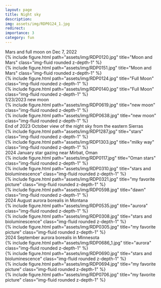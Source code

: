 ```yaml
---
layout: page
title: Night sky
description: 
img: assets/img/RDP0124_1.jpg
redirect: 
importance: 3
category: fun
---
```

<div class="caption">
    Mars and full moon on Dec 7, 2022
</div>

<div class="container">
  <div class="row">
    <div class="col">
        {% include figure.html path="assets/img/RDP0120.jpg" title="Moon and Mars" class="img-fluid rounded z-depth-1" %}
    </div>
    <div class="col">
        {% include figure.html path="assets/img/RDP0151.jpg" title="Moon and Mars" class="img-fluid rounded z-depth-1" %}
    </div>
    <div class="w-100">
    </div>
    <div class="col">
        {% include figure.html path="assets/img/RDP0124.jpg" title="Full Moon" class="img-fluid rounded z-depth-1" %}
    </div>
    <div class="col">
        {% include figure.html path="assets/img/RDP0140.jpg" title="Full Moon" class="img-fluid rounded z-depth-1" %}
    </div>
  </div>
</div>

<div class="caption">
    1/23/2023 new moon

<div class="row align-items-center">
    <div class="col-sm-6 mt-md-0">
        {% include figure.html path="assets/img/RDP0619.jpg" title="new moon" class="img-fluid rounded z-depth-1" %}
    </div>
    <div class="col-sm-6 mt-md-0">
        {% include figure.html path="assets/img/RDP0638.jpg" title="new moon" class="img-fluid rounded z-depth-1" %}
    </div>
</div>


<div class="caption">
    End of 2023 October view of the night sky from the eastern Sierras
</div>

<div class="row">
    <div class="col-sm mt-3 mt-md-0">
        {% include figure.html path="assets/img/RDP1287.jpg" title="stars" class="img-fluid rounded z-depth-1" %}
    </div>
</div>

<div class="row">
    <div class="col-sm mt-3 mt-md-0">
        {% include figure.html path="assets/img/RDP1303.jpg" title="milky way" class="img-fluid rounded z-depth-1" %}
    </div>
</div>

<div class="caption">
    2024 January star gazing near Mirbat, Oman
</div>

<div class="row">
    <div class="col-sm mt-3 mt-md-0">
        {% include figure.html path="assets/img/RDP0117.jpg" title="Oman stars" class="img-fluid rounded z-depth-1" %}
    </div>
</div>

<div class="row">
    <div class="col-sm mt-3 mt-md-0">
        {% include figure.html path="assets/img/RDP0310.jpg" title="stars and bioluminescence" class="img-fluid rounded z-depth-1" %}
    </div>
</div>

<div class="row">
    <div class="col-sm mt-3 mt-md-0">
        {% include figure.html path="assets/img/RDP0321.jpg" title="my favorite picture" class="img-fluid rounded z-depth-1" %}
    </div>
</div>

<div class="row">
    <div class="col-sm mt-3 mt-md-0">
        {% include figure.html path="assets/img/RDP0598.jpg" title="dawn" class="img-fluid rounded z-depth-1" %}
    </div>
</div>

<div class="caption">
    2024 August aurora borealis in Montana
</div>

<div class="row">
    <div class="col-sm mt-3 mt-md-0">
        {% include figure.html path="assets/img/RDP0535.jpg" title="aurora" class="img-fluid rounded z-depth-1" %}
    </div>
</div>

<div class="row">
    <div class="col-sm mt-3 mt-md-0">
        {% include figure.html path="assets/img/RDP0308.jpg" title="stars and bioluminescence" class="img-fluid rounded z-depth-1" %}
    </div>
</div>

<div class="row">
    <div class="col-sm mt-3 mt-md-0">
        {% include figure.html path="assets/img/RDP0305.jpg" title="my favorite picture" class="img-fluid rounded z-depth-1" %}
    </div>
</div>

<div class="caption">
    2024 September aurora borealis in Minnesota
</div>

<div class="row">
    <div class="col-sm mt-3 mt-md-0">
        {% include figure.html path="assets/img/RDP0686_1.jpg" title="aurora" class="img-fluid rounded z-depth-1" %}
    </div>
</div>

<div class="row">
    <div class="col-sm mt-3 mt-md-0">
        {% include figure.html path="assets/img/RDP0690.jpg" title="stars and bioluminescence" class="img-fluid rounded z-depth-1" %}
    </div>
</div>

<div class="row">
    <div class="col-sm mt-3 mt-md-0">
        {% include figure.html path="assets/img/RDP0694.jpg" title="my favorite picture" class="img-fluid rounded z-depth-1" %}
    </div>
</div>

<div class="row">
    <div class="col-sm mt-3 mt-md-0">
        {% include figure.html path="assets/img/RDP0706.jpg" title="my favorite picture" class="img-fluid rounded z-depth-1" %}
    </div>
</div>